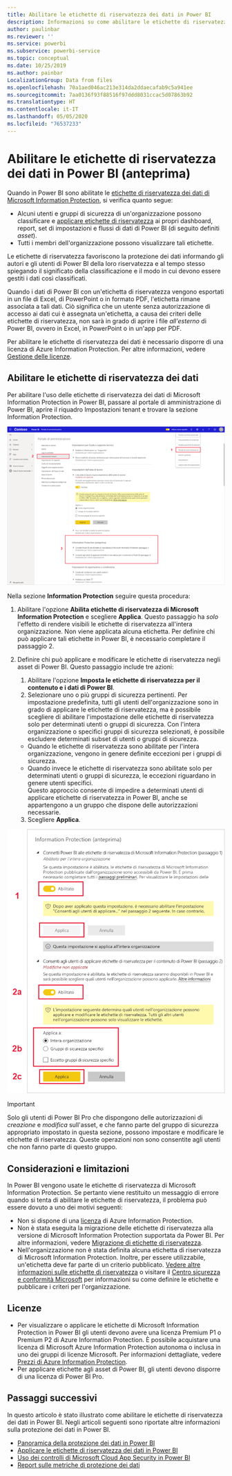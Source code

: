 ```yaml
---
title: Abilitare le etichette di riservatezza dei dati in Power BI
description: Informazioni su come abilitare le etichette di riservatezza dei dati in Power BI
author: paulinbar
ms.reviewer: ''
ms.service: powerbi
ms.subservice: powerbi-service
ms.topic: conceptual
ms.date: 10/25/2019
ms.author: painbar
LocalizationGroup: Data from files
ms.openlocfilehash: 70a1aed046ac213e314da2ddaecafab9c5a941ee
ms.sourcegitcommit: 7aa0136f93f88516f97ddd8031ccac5d07863b92
ms.translationtype: HT
ms.contentlocale: it-IT
ms.lasthandoff: 05/05/2020
ms.locfileid: "76537233"
---
```

# <a name="enable-data-sensitivity-labels-in-power-bi-preview"></a>Abilitare le etichette di riservatezza dei dati in Power BI (anteprima)

Quando in Power BI sono abilitate le [etichette di riservatezza dei dati di Microsoft Information Protection](https://docs.microsoft.com/microsoft-365/compliance/sensitivity-labels), si verifica quanto segue:

* Alcuni utenti e gruppi di sicurezza di un'organizzazione possono classificare e [applicare etichette di riservatezza](../designer/service-security-apply-data-sensitivity-labels.md) ai propri dashboard, report, set di impostazioni e flussi di dati di Power BI (di seguito definiti *asset*).
* Tutti i membri dell'organizzazione possono visualizzare tali etichette.

Le etichette di riservatezza favoriscono la protezione dei dati informando gli autori e gli utenti di Power BI della loro riservatezza e al tempo stesso spiegando il significato della classificazione e il modo in cui devono essere gestiti i dati così classificati.

Quando i dati di Power BI con un'etichetta di riservatezza vengono esportati in un file di Excel, di PowerPoint o in formato PDF, l'etichetta rimane associata a tali dati. Ciò significa che un utente senza autorizzazione di accesso ai dati cui è assegnata un'etichetta, a causa dei criteri delle etichette di riservatezza, non sarà in grado di aprire i file *all'esterno* di Power BI, ovvero in Excel, in PowerPoint o in un'app per PDF.

Per abilitare le etichette di riservatezza dei dati è necessario disporre di una licenza di Azure Information Protection. Per altre informazioni, vedere [Gestione delle licenze](#licensing).

## <a name="enable-data-sensitivity-labels"></a>Abilitare le etichette di riservatezza dei dati

Per abilitare l'uso delle etichette di riservatezza dei dati di Microsoft Information Protection in Power BI, passare al portale di amministrazione di Power BI, aprire il riquadro Impostazioni tenant e trovare la sezione Information Protection.

![Trovare la sezione Information Protection](media/service-security-enable-data-sensitivity-labels/enable-data-sensitivity-labels-01.png)

Nella sezione **Information Protection** seguire questa procedura:
1.  Abilitare l'opzione **Abilita etichette di riservatezza di Microsoft Information Protection** e scegliere **Applica**. Questo passaggio ha *solo* l'effetto di rendere visibili le etichette di riservatezza all'intera organizzazione. Non viene applicata alcuna etichetta. Per definire chi può applicare tali etichette in Power BI, è necessario completare il passaggio 2.
2.  Definire chi può applicare e modificare le etichette di riservatezza negli asset di Power BI. Questo passaggio include tre azioni:
    1.  Abilitare l'opzione **Imposta le etichette di riservatezza per il contenuto e i dati di Power BI**.
    2.  Selezionare uno o più gruppi di sicurezza pertinenti. Per impostazione predefinita, tutti gli utenti dell'organizzazione sono in grado di applicare le etichette di riservatezza, ma è possibile scegliere di abilitare l'impostazione delle etichette di riservatezza solo per determinati utenti o gruppi di sicurezza. Con l'intera organizzazione o specifici gruppi di sicurezza selezionati, è possibile escludere determinati subset di utenti o gruppi di sicurezza.
    * Quando le etichette di riservatezza sono abilitate per l'intera organizzazione, vengono in genere definite eccezioni per i gruppi di sicurezza.
    * Quando invece le etichette di riservatezza sono abilitate solo per determinati utenti o gruppi di sicurezza, le eccezioni riguardano in genere utenti specifici.  
    Questo approccio consente di impedire a determinati utenti di applicare etichette di riservatezza in Power BI, anche se appartengono a un gruppo che dispone delle autorizzazioni necessarie.
    
    3. Scegliere **Applica**.

![Applicare le etichette di riservatezza](media/service-security-enable-data-sensitivity-labels/enable-data-sensitivity-labels-02.png)

> [!IMPORTANT]
> Solo gli utenti di Power BI Pro che dispongono delle autorizzazioni di *creazione* e *modifica* sull'asset, e che fanno parte del gruppo di sicurezza appropriato impostato in questa sezione, possono impostare e modificare le etichette di riservatezza. Queste operazioni non sono consentite agli utenti che non fanno parte di questo gruppo. 


## <a name="considerations-and-limitations"></a>Considerazioni e limitazioni

In Power BI vengono usate le etichette di riservatezza di Microsoft Information Protection. Se pertanto viene restituito un messaggio di errore quando si tenta di abilitare le etichette di riservatezza, il problema può essere dovuto a uno dei motivi seguenti:

* Non si dispone di una [licenza](#licensing) di Azure Information Protection.
* Non è stata eseguita la migrazione delle etichette di riservatezza alla versione di Microsoft Information Protection supportata da Power BI. Per altre informazioni, vedere [Migrazione di etichette di riservatezza](https://docs.microsoft.com/azure/information-protection/configure-policy-migrate-labels).
* Nell'organizzazione non è stata definita alcuna etichetta di riservatezza di Microsoft Information Protection. Inoltre, per essere utilizzabile, un'etichetta deve far parte di un criterio pubblicato. [Vedere altre informazioni sulle etichette di riservatezza](https://docs.microsoft.com/Office365/SecurityCompliance/sensitivity-labels) o visitare il [Centro sicurezza e conformità Microsoft](https://sip.protection.office.com/sensitivity?flight=EnableMIPLabels) per informazioni su come definire le etichette e pubblicare i criteri per l'organizzazione.

## <a name="licensing"></a>Licenze

* Per visualizzare o applicare le etichette di Microsoft Information Protection in Power BI gli utenti devono avere una licenza Premium P1 o Premium P2 di Azure Information Protection. È possibile acquistare una licenza di Microsoft Azure Information Protection autonoma o inclusa in uno dei gruppi di licenze Microsoft. Per informazioni dettagliate, vedere [Prezzi di Azure Information Protection](https://azure.microsoft.com/pricing/details/information-protection/).
* Per applicare etichette agli asset di Power BI, gli utenti devono disporre di una licenza di Power BI Pro.


## <a name="next-steps"></a>Passaggi successivi

In questo articolo è stato illustrato come abilitare le etichette di riservatezza dei dati in Power BI. Negli articoli seguenti sono riportate altre informazioni sulla protezione dei dati in Power BI. 

* [Panoramica della protezione dei dati in Power BI](service-security-data-protection-overview.md)
* [Applicare le etichette di riservatezza dei dati in Power BI](../designer/service-security-apply-data-sensitivity-labels.md)
* [Uso dei controlli di Microsoft Cloud App Security in Power BI](service-security-using-microsoft-cloud-app-security-controls.md)
* [Report sulle metriche di protezione dei dati](service-security-data-protection-metrics-report.md)